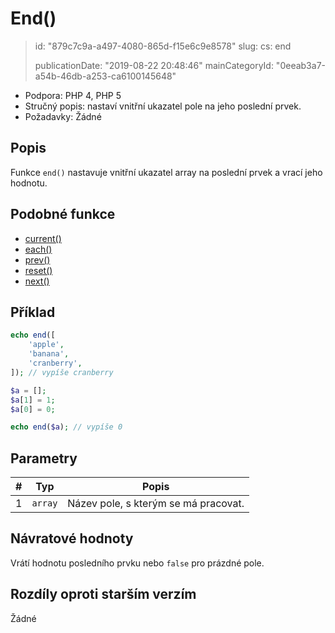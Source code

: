 End()
=====

> id: "879c7c9a-a497-4080-865d-f15e6c9e8578"
> slug:
> 	cs: end
> 
> publicationDate: "2019-08-22 20:48:46"
> mainCategoryId: "0eeab3a7-a54b-46db-a253-ca6100145648"

- Podpora: PHP 4, PHP 5
- Stručný popis: nastaví vnitřní ukazatel pole na jeho poslední prvek.
- Požadavky: Žádné

Popis
--------------------------

Funkce `end()` nastavuje vnitřní ukazatel array na poslední prvek a vrací jeho hodnotu.

Podobné funkce
--------------------------

- <a href="/current">current()</a>
- <a href="/each">each()</a>
- <a href="/prev">prev()</a>
- <a href="/reset">reset()</a>
- <a href="/next">next()</a>

Příklad
--------------------------

```php
echo end([
	'apple',
	'banana',
	'cranberry',
]); // vypíše cranberry
```

```php
$a = [];
$a[1] = 1;
$a[0] = 0;

echo end($a); // vypíše 0
```

Parametry
--------------------------

| #   | Typ     | Popis |
| --- | ------- | ----- |
| 1   | `array` | Název pole, s kterým se má pracovat. |

Návratové hodnoty
--------------------------

Vrátí hodnotu posledního prvku nebo `false` pro prázdné pole.

Rozdíly oproti starším verzím
--------------------------

Žádné
